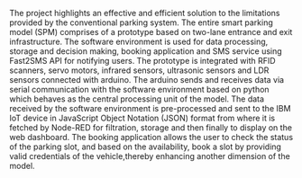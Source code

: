 The project highlights an effective and efficient solution to the limitations provided by the conventional parking
system. The entire smart parking model (SPM) comprises of a
prototype based on two-lane entrance and exit infrastructure.
The software environment is used for data processing, storage
and decision making, booking application and SMS service using
Fast2SMS API for notifying users. The prototype is integrated
with RFID scanners, servo motors, infrared sensors, ultrasonic
sensors and LDR sensors connected with arduino. The arduino
sends and receives data via serial communication with the
software environment based on python which behaves as the
central processing unit of the model. The data received by the
software environment is pre-processed and sent to the IBM IoT
device in JavaScript Object Notation (JSON) format from where
it is fetched by Node-RED for filtration, storage and then finally
to display on the web dashboard. The booking application allows
the user to check the status of the parking slot, and based on
the availability, book a slot by providing valid credentials of the
vehicle,thereby enhancing another dimension of the model.
